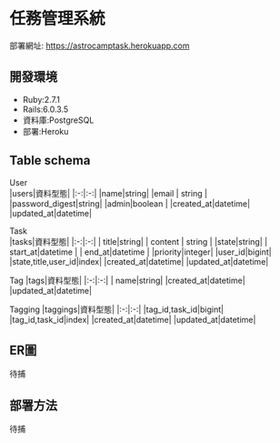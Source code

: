 # 任務管理系統

部署網址: <https://astrocamptask.herokuapp.com>

## 開發環境

* Ruby:2.7.1
* Rails:6.0.3.5
* 資料庫:PostgreSQL
* 部署:Heroku

## Table schema
User                 
|users|資料型態|
|:-:|:-:|
|name|string|
|email | string  |
|password_digest|string|
|admin|boolean   |
|created_at|datetime|
|updated_at|datetime|

Task                 
|tasks|資料型態|
|:-:|:-:|
| title|string|
|  content | string  |
|state|string|
|   start_at|datetime   |
|   end_at|datetime   |
|priority|integer|
|user_id|bigint|
|state,title,user_id|index|
|created_at|datetime|
|updated_at|datetime|

Tag
|tags|資料型態|
|:-:|:-:|
| name|string|
|created_at|datetime|
|updated_at|datetime|

Tagging
|taggings|資料型態|
|:-:|:-:|
|tag_id,task_id|bigint|
|tag_id,task_id|index|
|created_at|datetime|
|updated_at|datetime|
## ER圖
待捕
## 部署方法
待捕

